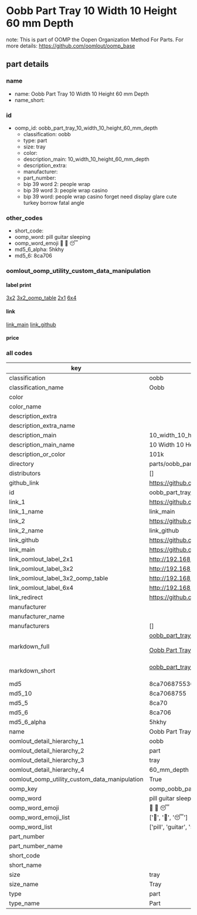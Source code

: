 # Oobb Part Tray 10 Width 10 Height 60 mm Depth  

note: This is part of OOMP the Oopen Organization Method For Parts. For more details: https://github.com/oomlout/oomp_base

##  part details
  







### name
* name: Oobb Part Tray 10 Width 10 Height 60 mm Depth
* name_short: 
### id
* oomp_id: oobb_part_tray_10_width_10_height_60_mm_depth
  * classification: oobb
  * type: part
  * size: tray
  * color: 
  * description_main: 10_width_10_height_60_mm_depth
  * description_extra: 
  * manufacturer: 
  * part_number: 
  * bip 39 word 2: people wrap
  * bip 39 word 3: people wrap casino
  * bip 39 word: people wrap casino forget need display glare cute turkey borrow fatal angle

### other_codes
* short_code: 
* oomp_word: pill guitar sleeping
* oomp_word_emoji :pill: :guitar: :sleeping:
* md5_6_alpha: 5hkhy
* md5_6: 8ca706






### oomlout_oomp_utility_custom_data_manipulation
#### label print
[3x2](http://192.168.1.245:1112/?label=oomp%205hkhy)
[3x2_oomp_table](http://192.168.1.108:1112/?label=oomp%205hkhy)
[2x1](http://192.168.1.242:1112/?label=oomp%205hkhy)
[6x4](http://192.168.1.55:1112/?label=oomp%205hkhy)    

#### link

[link_main](https://github.com/oomlout/oomlout_oomp_version_1_messy/tree/main/parts/oobb_part_tray_10_width_10_height_60_mm_depth) [link_github](https://github.com/oomlout/oomlout_oomp_version_1_messy/tree/main/parts/oobb_part_tray_10_width_10_height_60_mm_depth)                             

#### price







### all codes 
| key | value |  
| --- | --- |  
| classification | oobb |  
| classification_name | Oobb |  
| color |  |  
| color_name |  |  
| description_extra |  |  
| description_extra_name |  |  
| description_main | 10_width_10_height_60_mm_depth |  
| description_main_name | 10 Width 10 Height 60 mm Depth |  
| description_or_color | 101k |  
| directory | parts/oobb_part_tray_10_width_10_height_60_mm_depth |  
| distributors | [] |  
| github_link | https://github.com/oomlout/oomlout_oomp_part_src/tree/main/parts/oobb_part_tray_10_width_10_height_60_mm_depth |  
| id | oobb_part_tray_10_width_10_height_60_mm_depth |  
| link_1 | https://github.com/oomlout/oomlout_oomp_version_1_messy/tree/main/parts/oobb_part_tray_10_width_10_height_60_mm_depth |  
| link_1_name | link_main |  
| link_2 | https://github.com/oomlout/oomlout_oomp_version_1_messy/tree/main/parts/oobb_part_tray_10_width_10_height_60_mm_depth |  
| link_2_name | link_github |  
| link_github | https://github.com/oomlout/oomlout_oomp_version_1_messy/tree/main/parts/oobb_part_tray_10_width_10_height_60_mm_depth |  
| link_main | https://github.com/oomlout/oomlout_oomp_version_1_messy/tree/main/parts/oobb_part_tray_10_width_10_height_60_mm_depth |  
| link_oomlout_label_2x1 | http://192.168.1.242:1112/?label=oomp%205hkhy |  
| link_oomlout_label_3x2 | http://192.168.1.245:1112/?label=oomp%205hkhy |  
| link_oomlout_label_3x2_oomp_table | http://192.168.1.108:1112/?label=oomp%205hkhy |  
| link_oomlout_label_6x4 | http://192.168.1.55:1112/?label=oomp%205hkhy |  
| link_redirect | https://github.com/oomlout/oomlout_oomp_version_1_messy/tree/main/parts/oobb_part_tray_10_width_10_height_60_mm_depth |  
| manufacturer |  |  
| manufacturer_name |  |  
| manufacturers | [] |  
| markdown_full | [oobb_part_tray_10_width_10_height_60_mm_depth](none)<br>[](none)<br>[Oobb Part Tray 10 Width 10 Height 60 Mm Depth](none)<br><br> |  
| markdown_short | [oobb_part_tray_10_width_10_height_60_mm_depth](none)<br><br> |  
| md5 | 8ca706875536ac58fe49e5b446ff8516 |  
| md5_10 | 8ca7068755 |  
| md5_5 | 8ca70 |  
| md5_6 | 8ca706 |  
| md5_6_alpha | 5hkhy |  
| name | Oobb Part Tray 10 Width 10 Height 60 mm Depth |  
| oomlout_detail_hierarchy_1 | oobb |  
| oomlout_detail_hierarchy_2 | part |  
| oomlout_detail_hierarchy_3 | tray |  
| oomlout_detail_hierarchy_4 | 60_mm_depth |  
| oomlout_oomp_utility_custom_data_manipulation | True |  
| oomp_key | oomp_oobb_part_tray_10_width_10_height_60_mm_depth |  
| oomp_word | pill guitar sleeping |  
| oomp_word_emoji | :pill: :guitar: :sleeping: |  
| oomp_word_emoji_list | [':pill:', ':guitar:', ':sleeping:'] |  
| oomp_word_list | ['pill', 'guitar', 'sleeping'] |  
| part_number |  |  
| part_number_name |  |  
| short_code |  |  
| short_name |  |  
| size | tray |  
| size_name | Tray |  
| type | part |  
| type_name | Part |  
